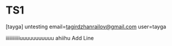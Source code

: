 # TS1
[tayga]
untesting
email=tagirdzhanrailov@gmail.com
user=tayga 

iiiiiiiiiiiuuuuuuuuuuu ahiihu
Add Line
